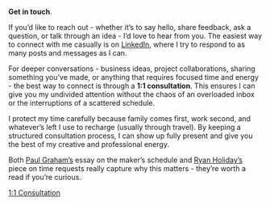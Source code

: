 **Get in touch**.

If you’d like to reach out - whether it’s to say hello, share feedback, ask a question, or talk through an idea - I’d love to hear from you. The easiest way to connect with me casually is on [LinkedIn](https://linkedin.com/in/kvshvl), where I try to respond to as many posts and messages as I can.

For deeper conversations - business ideas, project collaborations, sharing something you’ve made, or anything that requires focused time and energy - the best way to connect is through a **1:1 consultation**. This ensures I can give you my undivided attention without the chaos of an overloaded inbox or the interruptions of a scattered schedule.

I protect my time carefully because family comes first, work second, and whatever’s left I use to recharge (usually through travel). By keeping a structured consultation process, I can show up fully present and give you the best of my creative and professional energy.

Both [Paul Graham’s](http://paulgraham.com/makersschedule.html) essay on the maker’s schedule and [Ryan Holiday’s](https://thoughtcatalog.com/ryan-holiday/2017/01/to-everyone-who-asks-for-just-a-little-of-your-time) piece on time requests really capture why this matters - they’re worth a read if you’re curious.

<div class="roadmap-spacer-1"></div>
<p>
<a class="btn" href="https://kushalsamant.github.io/1on1consultation.html">1:1&nbsp;Consultation</a><br>
</p>
<div class="roadmap-spacer-2"></div>